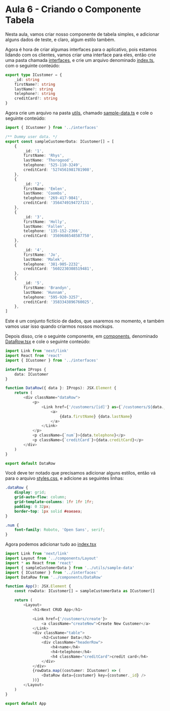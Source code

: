 # Aula 6 - Criando o Componente Tabela

Nesta aula, vamos criar nosso componente de tabela simples,
e adicionar alguns dados de teste, e claro, algum estilo também.

Agora é hora de criar algumas interfaces para o aplicativo, pois estamos lidando com os clientes,
vamos criar uma interface para eles, então crie uma pasta chamada [interfaces](interfaces), e crie um
arquivo denominado [index.ts](interfaces/index.ts), com o seguinte conteúdo:
```typescript
export type ICustomer = {
    _id: string
    firstName?: string
    lastName?: string
    telephone?: string
    creditCard?: string
}

```

Agora crie um arquivo na pasta [utils](utils), chamado [sample-data.ts](utils/sample-data.ts)
e cole o seguinte conteúdo:

```typescript jsx
import { ICustomer } from '../interfaces'

/** Dummy user data. */
export const sampleCustomerData: ICustomer[] = [
    {
        _id: '1',
        firstName: 'Rhys',
        lastName: 'Thorogood',
        telephone: '525-110-3249',
        creditCard: '5274561981781908',
    },
    {
        _id: '2',
        firstName: 'Emlen',
        lastName: 'Coombs',
        telephone: '269-417-9841',
        creditCard: '3564749194727131',
    },
    {
        _id: '3',
        firstName: 'Holly',
        lastName: 'Fallen',
        telephone: '135-152-2366',
        creditCard: '3569686548587750',
    },
    {
        _id: '4',
        firstName: 'Jo',
        lastName: 'Malek',
        telephone: '381-905-2232',
        creditCard: '5602230308519481',
    },
    {
        _id: '5',
        firstName: 'Brandyn',
        lastName: 'Hunnam',
        telephone: '595-920-3257',
        creditCard: '3583343896760025',
    },
]

```

Este é um conjunto fictício de dados, que usaremos no momento, e também
vamos usar isso quando criarmos nossos mockups.

Depois disso, crie o seguinte componente, em [components](components), denominado
[DataRow.tsx](components/DataRow.tsx) e cole o seguinte conteúdo:
```typescript jsx
import Link from 'next/link'
import React from 'react'
import { ICustomer } from '../interfaces'

interface IProps {
    data: ICustomer
}

function DataRow({ data }: IProps): JSX.Element {
    return (
        <div className="dataRow">
            <p>
                <Link href={'/customers/[id]'} as={`/customers/${data._id}`}>
                    <a>
                        {data.firstName} {data.lastName}
                    </a>
                </Link>
            </p>
            <p className={`num`}>{data.telephone}</p>
            <p className={`creditCard`}>{data.creditCard}</p>
        </div>
    )
}

export default DataRow

```


Você deve ter notado que precisamos adicionar alguns estilos, então vá para o arquivo [styles.css](styles.css),
e adicione as seguintes linhas:

```css
.dataRow {
    display: grid;
    grid-auto-flow: column;
    grid-template-columns: 1fr 1fr 1fr;
    padding: 0 32px;
    border-top: 1px solid #eaeaea;
}

.num {
    font-family: Roboto, 'Open Sans', serif;
}

```

Agora podemos adicionar tudo ao [index.tsx](pages/index.tsx)

```typescript jsx
import Link from 'next/link'
import Layout from '../components/Layout'
import * as React from 'react'
import { sampleCustomerData } from '../utils/sample-data'
import { ICustomer } from '../interfaces'
import DataRow from '../components/DataRow'

function App(): JSX.Element {
    const rowData: ICustomer[] = sampleCustomerData as ICustomer[]

    return (
        <Layout>
            <h1>Next CRUD App</h1>

            <Link href={'/customers/create'}>
                <a className="createNew">Create New Customer</a>
            </Link>
            <div className="table">
                <h2>Customer Data</h2>
                <div className="headerRow">
                    <h4>name</h4>
                    <h4>telephone</h4>
                    <h4 className="creditCard">credit card</h4>
                </div>
            </div>
            {rowData.map((costumer: ICustomer) => (
                <DataRow data={costumer} key={costumer._id} />
            ))}
        </Layout>
    )
}

export default App

```